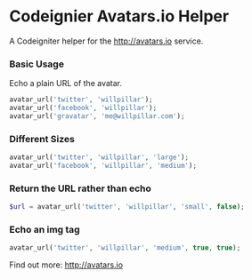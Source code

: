 Codeignier Avatars.io Helper
=============================

A Codeigniter helper for the http://avatars.io service.

### Basic Usage

Echo a plain URL of the avatar.

```php
avatar_url('twitter', 'willpillar');
avatar_url('facebook', 'willpillar');
avatar_url('gravatar', 'me@willpillar.com');
```

### Different Sizes

```php
avatar_url('twitter', 'willpillar', 'large');
avatar_url('facebook', 'willpillar', 'medium');
```

### Return the URL rather than echo

```php
$url = avatar_url('twitter', 'willpillar', 'small', false);
```

### Echo an img tag

```php
avatar_url('twitter', 'willpillar', 'medium', true, true);
```

Find out more: http://avatars.io